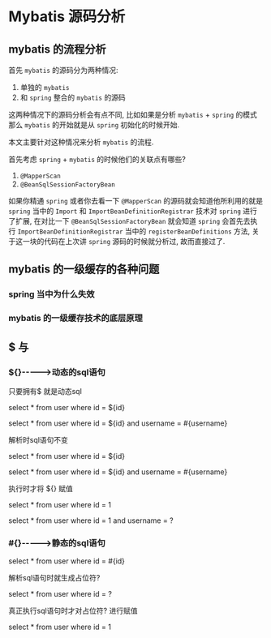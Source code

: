 # **Mybatis** 源码分析

## mybatis 的流程分析

首先 `mybatis` 的源码分为两种情况:

1. 单独的 `mybatis`
2. 和 `spring` 整合的 `mybatis` 的源码

这两种情况下的源码分析会有点不同, 比如如果是分析 `mybatis` + `spring` 的模式那么 `mybatis` 的开始就是从 `spring` 初始化的时候开始. 

本文主要针对这种情况来分析 `mybatis` 的流程.

首先考虑 `spring` + `mybatis` 的时候他们的关联点有哪些?

1. `@MapperScan`
2. `@BeanSqlSessionFactoryBean`

如果你精通 `spring` 或者你去看一下 `@MapperScan` 的源码就会知道他所利用的就是 `spring` 当中的 `Import` 和 `ImportBeanDefinitionRegistrar` 技术对 `spring` 进行了扩展, 在对比一下 `@BeanSqlSessionFactoryBean` 就会知道 `spring` 会首先去执行 `ImportBeanDefinitionRegistrar` 当中的 `registerBeanDefinitions` 方法, 关于这一块的代码在上次讲 `spring` 源码的时候就分析过, 故而直接过了.



## mybatis 的一级缓存的各种问题

### spring 当中为什么失效



### mybatis 的一级缓存技术的底层原理





## $ 与 #

### ${}----->动态的sql语句

只要拥有$ 就是动态sql

select * from user where id = ${id}

select * from user where id = ${id} and username = #{username}

解析时sql语句不变

select * from user where id = ${id}

select * from user where id = ${id} and username = #{username}

执行时才将 ${} 赋值

select * from user where id = 1

select * from user where id = 1 and username = ?



### #{}----->静态的sql语句

select * from user where id = #{id}

解析sql语句时就生成占位符?

select * from user where id = ?

真正执行sql语句时才对占位符? 进行赋值

select * from user where id = 1

